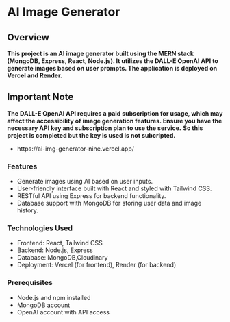 # AI Image Generator
## Overview

**This project is an AI image generator built using the MERN stack (MongoDB, Express, React, Node.js). It utilizes the DALL-E OpenAI API to generate images based on user prompts. The application is deployed on Vercel and Render.**

## Important Note
**The DALL-E OpenAI API requires a paid subscription for usage, which may affect the accessibility of image generation features. Ensure you have the necessary API key and subscription plan to use the service.**
**So this project is completed but the key is used is not subcripted.**
<ul><li>https://ai-img-generator-nine.vercel.app/</li></ul>

### Features
<ul>
  <li>Generate images using AI based on user inputs.</li>
  <li>User-friendly interface built with React and styled with Tailwind CSS.</li>
  <li>RESTful API using Express for backend functionality.</li>
  <li>Database support with MongoDB for storing user data and image history.</li>
</ul>

### Technologies Used
<ul>
  <li>Frontend: React, Tailwind CSS</li>    
  <li>Backend: Node.js, Express</li>
  <li>Database: MongoDB,Cloudinary</li>
  <li>Deployment: Vercel (for frontend), Render (for backend)</li>
</ul>

### Prerequisites
<ul>
  <li>Node.js and npm installed</li>
  <li>MongoDB account</li>
  <li>OpenAI account with API access</li>
</ul>
